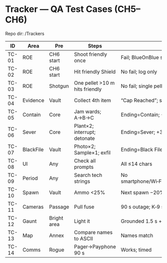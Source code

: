 # Tracker — QA Test Cases (CH5–CH6)
Repo dir: /Trackers

| ID | Area | Pre | Steps | Expected |
|---|---|---|---|---|
| TC-01 | ROE | CH6 start | Shoot friendly once | Fail; BlueOnBlue set |
| TC-02 | ROE | CH6 start | Hit friendly Shield | No fail; log only |
| TC-03 | ROE | Shotgun | One pellet >10 m hits friendly | No fail; single pellet ignore |
| TC-04 | Evidence | Vault | Collect 4th item | “Cap Reached”; score unchanged |
| TC-05 | Contain | Core | Jam wards; A→B→C | Ending=Contain; +5 |
| TC-06 | Sever | Core | Plant×2; interrupt; detonate | Ending=Sever; +3 |
| TC-07 | BlackFile | Vault | Photo×2; Sample×1; exfil | Ending=Black File; +5; rep −5 |
| TC-08 | UI | Any | Check all prompts | All ≤14 chars |
| TC-09 | Period | Any | Search tech strings | No smartphone/Wi‑Fi/Bluetooth/GPS/SMS/StarTAC |
| TC-10 | Spawn | Vault | Ammo <25% | Next spawn −20% chance |
| TC-11 | Cameras | Passage | Pull fuse | 90 s outage; K‑9 swap |
| TC-12 | Gaunt | Bright area | Light it | Grounded 1.5 s + icon |
| TC-13 | Map | Annex | Compare names to ASCII | Names match |
| TC-14 | Comms | Rogue | Pager→Payphone 90 s | Works; timed |
